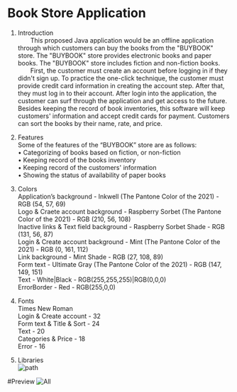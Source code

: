 # Book Store Application<br>
1. Introduction<br>
&emsp;&emsp;This proposed Java application would be an offline application through which customers can buy the books from the "BUYBOOK" store. The "BUYBOOK" store provides electronic books and paper books. The "BUYBOOK" store includes fiction and non-fiction books.<br>
&emsp;&emsp;First, the customer must create an account before logging in if they didn't sign up. To practice the one-click technique, the customer must provide credit card information in creating the account step. After that, they must log in to their account. After login into the application, the customer can surf through the application and get access to the future. Besides keeping the record of book inventories, this software will keep customers' information and accept credit cards for payment. Customers can sort the books by their name, rate, and price.<br>

2. Features<br>
Some of the features of the “BUYBOOK” store are as follows:<br>
• Categorizing of books based on fiction, or non-fiction<br>
• Keeping record of the books inventory<br>
• Keeping record of the customers' information<br>
• Showing the status of availability of paper books<br>

3. Colors<br>
Application’s background - Inkwell (The Pantone Color of the 2021) - RGB (54, 57, 69)<br>
Logo & Craete account background - Raspberry Sorbet (The Pantone Color of the 2021) - RGB (210, 56, 108)<br>
Inactive links & Text field background - Raspberry Sorbet Shade - RGB (131, 56, 87)<br>
Login & Create account background - Mint (The Pantone Color of the 2021) - RGB (0, 161, 112)<br>
Link background - Mint Shade - RGB (27, 108, 89)<br>
Form text - Ultimate Gray (The Pantone Color of the 2021) - RGB (147, 149, 151)<br>
Text - White|Black - RGB(255,255,255)|RGB(0,0,0)<br>
ErrorBorder - Red - RGB(255,0,0)<br>

4. Fonts<br>
Times New Roman<br>
Login & Create account - 32<br>
Form text & Title & Sort - 24<br>
Text - 20<br>
Categories & Price - 18<br>
Error - 16<br>

5. Libraries<br>
![path](https://user-images.githubusercontent.com/86551137/167447070-932e2d8b-ab36-4c0d-ba14-04d7a5e787b9.JPG)

#Preview
![All](https://user-images.githubusercontent.com/86551137/167443772-2836e895-36be-4a50-9039-eb115f055e76.JPG)
